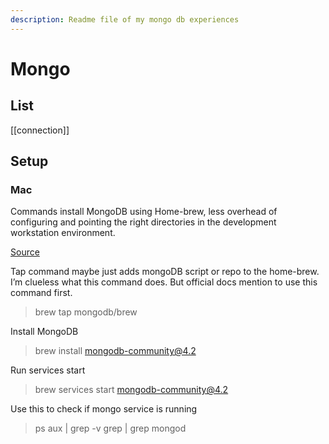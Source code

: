 ```yaml
---
description: Readme file of my mongo db experiences
---
```


# Mongo

## List

[[connection]]

## Setup

### Mac

Commands install MongoDB using Home-brew, less overhead of configuring and pointing the right directories in the development workstation environment.

[Source](https://docs.mongodb.com/manual/tutorial/install-mongodb-on-os-x/)

Tap command maybe just adds mongoDB script or repo to the home-brew. I’m clueless what this command does. But official docs mention to use this command first.

> brew tap mongodb/brew

Install MongoDB

> brew install mongodb-community@4.2

Run services start

> brew services start mongodb-community@4.2

Use this to check if mongo service is running

> ps aux \| grep -v grep \| grep mongod




